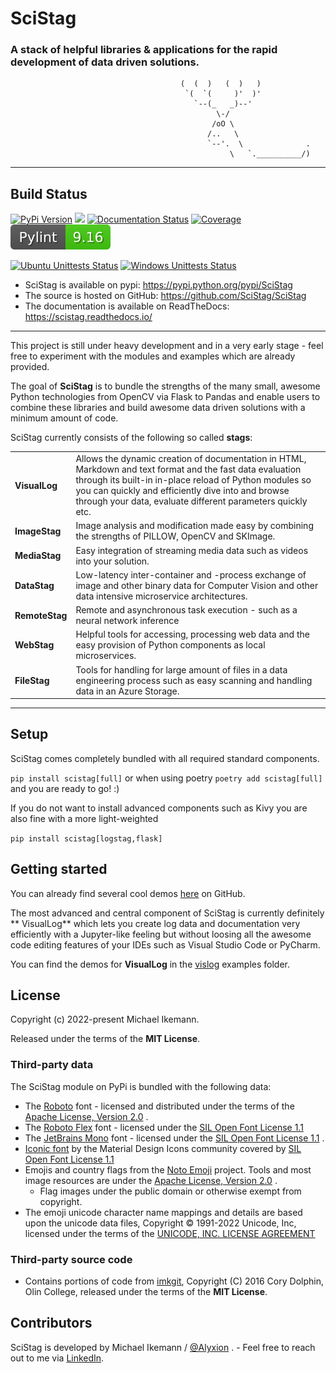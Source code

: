 # SciStag

### A stack of helpful libraries & applications for the rapid development of data driven solutions.

```
                                      (  (  )   (  )   )
                                       `(  `(     )'  )'
                                         `--(_   _)--'
                                              \-/
                                             /oO \
                                            /..   \
                                            `--'.  \              .             
                                                 \   `.__________/)
```

---

Build Status
------------

[![PyPi Version](https://img.shields.io/pypi/v/SciStag.svg)](https://pypi.python.org/pypi/SciStag)
![](https://shields.io/badge/Python-3.9%20%7C%203.10%20%7C%203.11-blue)
[![Documentation Status](https://readthedocs.org/projects/scistag/badge/?version=latest)](https://scistag.readthedocs.io/en/latest/?badge=latest)
[![Coverage](https://coveralls.io/repos/github/SciStag/SciStag/badge.svg?branch=main)](https://coveralls.io/github/SciStag/SciStag)
[![Pylint](https://raw.githubusercontent.com/SciStag/SciStag/main/docs/source/generated/pylint.svg)](https://coveralls.io/github/SciStag/SciStag)

[![Ubuntu Unittests Status](https://github.com/scistag/scistag/workflows/Ubuntu%20Unittests/badge.svg)](https://github.com/scistag/scistag/actions?query=workflow%3A%22Ubuntu+Unittests%22)
[![Windows Unittests Status](https://github.com/scistag/scistag/workflows/Windows%20Unittests/badge.svg)](https://github.com/scistag/scistag/actions?query=workflow%3A%22Windows+Unittests%22)

* SciStag is available on pypi: https://pypi.python.org/pypi/SciStag
* The source is hosted on GitHub: https://github.com/SciStag/SciStag
* The documentation is available on ReadTheDocs: https://scistag.readthedocs.io/

---

This project is still under heavy development and in a very early stage -
feel free to experiment with the modules and examples which are already
provided.

The goal of **SciStag** is to bundle the strengths of the many small, awesome
Python technologies from OpenCV via Flask to Pandas and enable users to combine
these libraries and build awesome data driven solutions with a minimum amount of
code.

SciStag currently consists of the following so called **stags**:

<table>
<tr><td><b>VisualLog</b></td>
<td>Allows the dynamic creation of documentation in HTML, Markdown and text format
and the fast data evaluation through its built-in in-place reload of Python
modules so you can quickly and efficiently dive into and browse through your 
data, evaluate different parameters quickly etc.
</td></tr>
<tr><td><b>ImageStag</b></td>
<td>Image analysis and modification made easy by combining the strengths of PILLOW, OpenCV and SKImage.
</td>
</tr>
<tr><td><b>MediaStag</b></td>
<td>Easy integration of streaming media data such as videos into your solution.</td>
</tr>
<tr><td><b>DataStag</b></td>
<td>Low-latency inter-container and -process exchange of image and other binary data for Computer Vision and other data
  intensive microservice architectures.</td></tr>
<tr><td><b>RemoteStag</b></td>
<td>Remote and asynchronous task execution - such as a neural network inference</td>
</tr>
<tr><td><b>WebStag</b></td>
<td>Helpful tools for accessing, processing web data and the easy provision
of Python components as local microservices.</td></tr>
<tr><td><b>FileStag</b>
</td>
<td>
Tools for handling for large amount of files in a data engineering process 
such as easy scanning and handling data in an Azure Storage.
</td></tr>
</table>

---

## Setup

SciStag comes completely bundled with all required standard components.

`pip install scistag[full]` or when using poetry `poetry add scistag[full]` and
you are ready to go! :)

If you do not want to install advanced components such as Kivy you are also fine
with a more light-weighted

`pip install scistag[logstag,flask]`

## Getting started

You can already find several cool
demos [here](https://github.com/SciStag/SciStag/tree/main/scistag/examples) on
GitHub.

The most advanced and central component of SciStag is currently definitely **
VisualLog** which
lets you create log data and documentation very efficiently with a Jupyter-like
feeling but without loosing all the awesome code editing features of your
IDEs such as Visual Studio Code or PyCharm.

You can find the demos for **VisualLog** in the [
vislog](https://github.com/SciStag/SciStag/tree/main/scistag/examples/vislog)
examples folder.

## License

Copyright (c) 2022-present Michael Ikemann.

Released under the terms of the **MIT License**.

### Third-party data

The SciStag module on PyPi is bundled with the following data:

* The [Roboto](https://fonts.google.com/specimen/Roboto) font - licensed and
  distributed under the terms of
  the [Apache License, Version 2.0](https://www.apache.org/licenses/LICENSE-2.0)
  .
* The [Roboto Flex](https://github.com/googlefonts/roboto-flex) font - licensed
  under
  the [SIL Open Font License 1.1](http://scripts.sil.org/cms/scripts/page.php?item_id=OFL_web)
* The [JetBrains Mono](https://www.jetbrains.com/lp/mono/) font - licensed under
  the [SIL Open Font License 1.1](http://scripts.sil.org/cms/scripts/page.php?item_id=OFL_web)
  .
* [Iconic font](https://github.com/Templarian/MaterialDesign-Webfont) by the
  Material Design Icons community covered
  by [SIL Open Font License 1.1](http://scripts.sil.org/cms/scripts/page.php?item_id=OFL_web)
* Emojis and country flags from
  the [Noto Emoji](https://github.com/googlefonts/noto-emoji) project. Tools and
  most
  image resources are under
  the [Apache License, Version 2.0](https://www.apache.org/licenses/LICENSE-2.0)
  .
    * Flag images under the public domain or otherwise exempt from copyright.
* The emoji unicode character name mappings and details are based upon the
  unicode data files, Copyright © 1991-2022
  Unicode, Inc, licensed under the terms of
  the [UNICODE, INC. LICENSE AGREEMENT](https://www.unicode.org/license.txt)

### Third-party source code

* Contains portions of code from [imkgit](https://github.com/jarrekk/imgkit),
  Copyright (C) 2016 Cory Dolphin, Olin
  College, released under the terms of the **MIT License**.

## Contributors

SciStag is developed by Michael Ikemann / [@Alyxion](https://github.com/Alyxion)
. - Feel free to reach out to me
via [LinkedIn](https://www.linkedin.com/in/michael-ikemann/).
